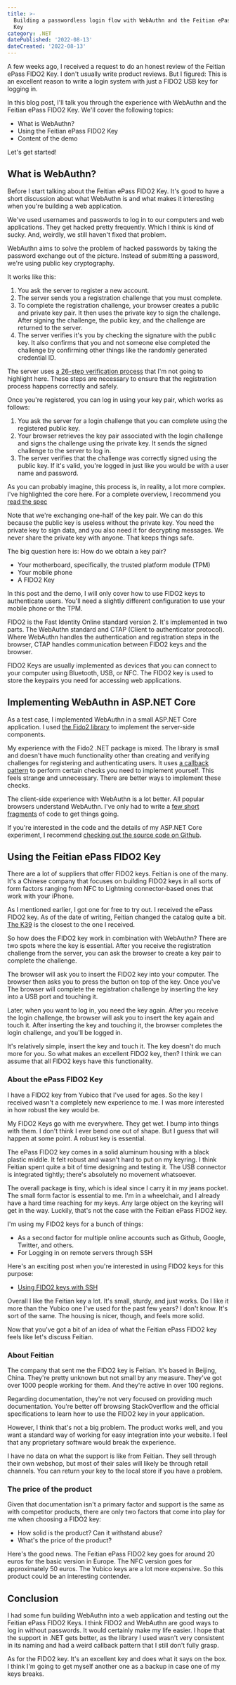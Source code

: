 ```yaml
---
title: >-
  Building a passwordless login flow with WebAuthn and the Feitian ePass FIDO2
  Key
category: .NET
datePublished: '2022-08-13'
dateCreated: '2022-08-13'
---
```

A few weeks ago, I received a request to do an honest review of the Feitian ePass FIDO2 Key. I don't usually write
product reviews. But I figured: This is an excellent reason to write a login system with just a FIDO2 USB key for logging
in.

In this blog post, I'll talk you through the experience with WebAuthn and the Feitian ePass FIDO2 Key. We'll cover
the following topics:

- What is WebAuthn?
- Using the Feitian ePass FIDO2 Key
- Content of the demo

Let's get started!

## What is WebAuthn?

Before I start talking about the Feitian ePass FIDO2 Key. It's good to have a short discussion about what WebAuthn is
and what makes it interesting when you're building a web application.

We've used usernames and passwords to log in to our computers and web applications. They get hacked pretty
frequently. Which I think is kind of sucky. And, weirdly, we still haven't fixed that problem.

WebAuthn aims to solve the problem of hacked passwords by taking the password exchange out of the picture. Instead of
submitting a password, we're using public key cryptography.

It works like this:

1. You ask the server to register a new account.
2. The server sends you a registration challenge that you must complete.
3. To complete the registration challenge, your browser creates a public and private key pair. 
   It then uses the private key to sign the challenge. After signing the challenge, the public key, and the challenge
   are returned to the server.
4. The server verifies it's you by checking the signature with the public key. It also confirms that you and not someone
   else completed the challenge by confirming other things like the randomly generated credential ID.

The server uses [a 26-step verification process][REGISTRATION_PROCESS] that I'm not going to highlight here. These
steps are necessary to ensure that the registration process happens correctly and safely.

Once you're registered, you can log in using your key pair, which works as follows:

1. You ask the server for a login challenge that you can complete using the registered public key.
2. Your browser retrieves the key pair associated with the login challenge and signs the challenge using the private key. 
   It sends the signed challenge to the server to log in. 
3. The server verifies that the challenge was correctly signed using the public key. 
   If it's valid, you're logged in just like you would be with a user name and password.

As you can probably imagine, this process is, in reality, a lot more complex. I've highlighted the core here. For
a complete overview, I recommend you [read the spec][AUTHENTICATION_PROCESS]

Note that we're exchanging one-half of the key pair. We can do this because the public key is useless without the
private key. You need the private key to sign data, and you also need it for decrypting messages. We never share the
private key with anyone. That keeps things safe.

The big question here is: How do we obtain a key pair?

- Your motherboard, specifically, the trusted platform module (TPM)
- Your mobile phone
- A FIDO2 Key

In this post and the demo, I will only cover how to use FIDO2 keys to authenticate users. You'll need a
slightly different configuration to use your mobile phone or the TPM.

FIDO2 is the Fast Identity Online standard version 2. It's implemented in two parts. The WebAuthn standard and 
CTAP (Client to authenticator protocol). Where WebAuthn handles the authentication and registration steps
in the browser, CTAP handles communication between FIDO2 keys and the browser.

FIDO2 Keys are usually implemented as devices that you can connect to your computer using Bluetooth, USB, or NFC. The FIDO2
key is used to store the keypairs you need for accessing web applications.

## Implementing WebAuthn in ASP.NET Core

As a test case, I implemented WebAuthn in a small ASP.NET Core application. I used [the Fido2 library][FIDO2_LIB] to 
implement the server-side components. 

My experience with the Fido2 .NET package is mixed. The library is small and doesn't have much functionality
other than creating and verifying challenges for registering and authenticating users. It uses 
[a callback pattern][CALLBACK_SAMPLE] to perform certain checks you need to implement yourself. This feels strange
and unnecessary. There are better ways to implement these checks.

The client-side experience with WebAuthn is a lot better. All popular browsers understand WebAuthn. I've only had to
write a [few short fragments][CREDENTIAL_SCRIPT] of code to get things going.

If you're interested in the code and the details of my ASP.NET Core experiment, I recommend [checking out the source
code on Github](https://github.com/wmeints/webauthn-sample).

## Using the Feitian ePass FIDO2 Key

There are a lot of suppliers that offer FIDO2 keys. Feitian is one of the many. It's a Chinese company that focuses on
building FIDO2 keys in all sorts of form factors ranging from NFC to Lightning connector-based ones that work with
your iPhone.

As I mentioned earlier, I got one for free to try out. I received the ePass FIDO2 key. As of the date of writing, Feitian
changed the catalog quite a bit. [The K39](https://www.ftsafe.com/Products/FIDO/Single_Button_FIDO) is the closest to
the one I received.

So how does the FIDO2 key work in combination with WebAuthn? There are two spots where the key is essential. 
After you receive the registration challenge from the server, you can ask the browser to create a key pair to complete
the challenge.

The browser will ask you to insert the FIDO2 key into your computer. The browser then asks you to press the button on top of the key. Once you've
The browser will complete the registration challenge by inserting the key into a USB port and touching it.

Later, when you want to log in, you need the key again. After you receive the login challenge, the browser
will ask you to insert the key again and touch it. After inserting the key and touching it, the browser completes
the login challenge, and you'll be logged in.

It's relatively simple, insert the key and touch it. The key doesn't do much more for you. So what makes an excellent FIDO2 key, then?
I think we can assume that all FIDO2 keys have this functionality.

### About the ePass FIDO2 Key

I have a FIDO2 key from Yubico that I've used for ages. So the key I received wasn't a completely new experience
to me. I was more interested in how robust the key would be.

My FIDO2 Keys go with me everywhere. They get wet. I bump into things with them. I don't think I ever bend one out of
shape. But I guess that will happen at some point. A robust key is essential.

The ePass FIDO2 key comes in a solid aluminum housing with a black plastic middle. It felt robust and wasn't
hard to put on my keyring. I think Feitian spent quite a bit of time designing and testing it. The USB connector is integrated
tightly; there's absolutely no movement whatsoever. 

The overall package is tiny, which is ideal since I carry it in my jeans pocket. The small form factor is essential to me. I'm in a wheelchair, and I already have a hard time reaching for my keys. Any large object on the
keyring will get in the way. Luckily, that's not the case with the Feitian ePass FIDO2 key.

I'm using my FIDO2 keys for a bunch of things:

- As a second factor for multiple online accounts such as Github, Google, Twitter, and others.
- For Logging in on remote servers through SSH

Here's an exciting post when you're interested in using FIDO2 keys for this purpose:

- [Using FIDO2 keys with SSH](https://www.stavros.io/posts/u2f-fido2-with-ssh/)

Overall I like the Feitian key a lot. It's small, sturdy, and just works. Do I like it more than the Yubico one I've used for the past few years? I don't know. It's sort of the same. The housing is nicer, though, and feels more solid.

Now that you've got a bit of an idea of what the Feitian ePass FIDO2 key feels like let's discuss Feitian.

### About Feitian

The company that sent me the FIDO2 key is Feitian. It's based in Beijing, China. They're pretty unknown but not small
by any measure. They've got over 1000 people working for them. And they're active in over 100 regions. 

Regarding documentation, they're not very focused on providing much documentation. You're better
off browsing StackOverflow and the official specifications to learn how to use the FIDO2 key in your application.

However, I think that's not a big problem. The product works well, and you want a standard way of working for
easy integration into your website. I feel that any proprietary software would break the experience.

I have no data on what the support is like from Feitian. They sell through their own webshop, but most of their sales
will likely be through retail channels. You can return your key to the
local store if you have a problem.

### The price of the product

Given that documentation isn't a primary factor and support is the same as with competitor products, there are only two
factors that come into play for me when choosing a FIDO2 key:

- How solid is the product? Can it withstand abuse?
- What's the price of the product?

Here's the good news. The Feitian ePass FIDO2 key goes for around 20 euros for the basic version in Europe. 
The NFC version goes for approximately 50 euros. The Yubico keys are a lot more expensive. So this product could be an
interesting contender.

## Conclusion

I had some fun building WebAuthn into a web application and testing out the Feitian ePass FIDO2 Keys. I 
think FIDO2 and WebAuthn are good ways to log in without passwords. It would certainly make my life
easier. I hope that the support in .NET gets better, as the library I used wasn't very consistent in its naming
and had a weird callback pattern that I still don't fully grasp.

As for the FIDO2 key. It's an excellent key and does what it says on the box. I think I'm going to get myself another
one as a backup in case one of my keys breaks.

[FIDO2_LIB]: https://www.nuget.org/packages/Fido2
[CALLBACK_SAMPLE]: https://github.com/wmeints/webauthn-sample/blob/f6b8e148e9a457a0d8e81e37b189f36eebf3b1dc/src/WebAuthnSample/Services/WebAuthnInteractionService.cs#L113
[REGISTRATION_PROCESS]: https://w3c.github.io/webauthn/#sctn-registering-a-new-credential
[AUTHENTICATION_PROCESS]: https://w3c.github.io/webauthn/#sctn-verifying-assertion
[CREDENTIAL_SCRIPT]: https://github.com/wmeints/webauthn-sample/blob/f6b8e148e9a457a0d8e81e37b189f36eebf3b1dc/src/WebAuthnSample/Client/registration/RegistrationForm.tsx#L49
